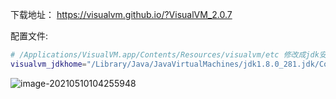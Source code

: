 

下载地址： https://visualvm.github.io/?VisualVM_2.0.7

配置文件:

```bash
# /Applications/VisualVM.app/Contents/Resources/visualvm/etc 修改成jdk安装目录
visualvm_jdkhome="/Library/Java/JavaVirtualMachines/jdk1.8.0_281.jdk/Contents/Home"
```

![image-20210510104255948](../../images/image-20210510104255948.png)

